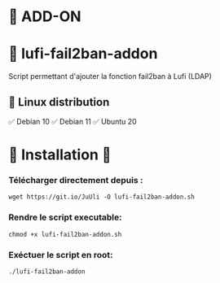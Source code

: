 # 🧩 ADD-ON


# 👒 lufi-fail2ban-addon
Script permettant d'ajouter la fonction fail2ban à Lufi (LDAP)
 
## 🐧 Linux distribution 
✅ Debian 10  ✅ Debian 11  ✅ Ubuntu 20


# 🏁 Installation 🏁

### Télécharger directement depuis :

`wget https://git.io/JuUli -O lufi-fail2ban-addon.sh`

### Rendre le script executable:

`chmod +x lufi-fail2ban-addon.sh`

### Exéctuer le script en root:

`./lufi-fail2ban-addon`

